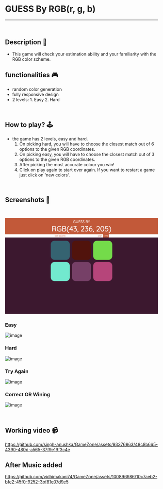 # **GUESS By RGB(r, g, b)**

---

<br>

## **Description 📃** 
- This game will check your estimation ability and your familiarity with the RGB color scheme.

## **functionalities 🎮** 
- random color generation
- fully responsive design
- 2 levels: 1. Easy 
            2. Hard
<br>

## **How to play? 🕹️**
- the game has 2 levels, easy and hard.
    1. On picking hard, you will have to choose the closest match out of 6 options to the given RGB coordinates.
    2. On picking easy, you will have to choose the closest match out of 3 options to the given RGB coordinates.
    3. After picking the most accurate colour you win! 
    4. Click on play again to start over again. If you want to restart a game just click on 'new colors'.

<br>

## **Screenshots 📸**

<br>

![image](../../assets/images/Colour_Guessing_Game.png)
### Easy
![image](https://github.com/vidhimakani74/GameZone/assets/100896986/968c920f-81e2-4640-99bd-dbc113a2de97)
### Hard
![image](https://github.com/vidhimakani74/GameZone/assets/100896986/773a5cca-dfbd-4e73-8787-9840e1b5876c)
### Try Again
![image](https://github.com/vidhimakani74/GameZone/assets/100896986/12a06ae0-7367-457a-813d-dc700171d0d6)
### Correct OR Wining 
![image](https://github.com/vidhimakani74/GameZone/assets/100896986/a8101222-168d-48fd-b82e-435165723f68)

<br>

## **Working video 📹**
<!-- add your working video over here -->
https://github.com/singh-anushka/GameZone/assets/93376863/48c8b665-4390-480d-a565-37f9e19f3c4e
## After Music added 
https://github.com/vidhimakani74/GameZone/assets/100896986/10c7aeb2-bfe2-45f0-9252-3bf81e07d9e5

